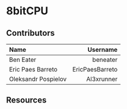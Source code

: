 # 8bitCPU
## Contributors
| Name | Username |
| :--- | ---: |
| Ben Eater | beneater |
| Eric Paes Barreto | EricPaesBarreto |
| Oleksandr Pospielov | Al3xrunner |

## Resources
[Google Drive]:[google_drive]

[google_drive]: https://drive.google.com/drive/folders/11IbSYdtCCtmHc5D7P9hTTaMxmuInLoOm?usp=sharing
